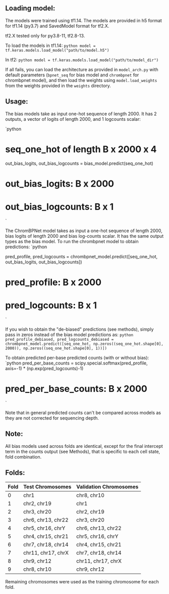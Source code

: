 ## Loading model:

The models were trained using tf1.14. The models are provided in h5 format for tf1.14 (py3.7) and SavedModel format for tf2.X. 

tf2.X tested only for py3.8-11, tf2.8-13.

To load the models in tf1.14:
`python
model = tf.keras.models.load_model("path/to/model.h5")
`

In tf2:
`python
model = tf.keras.models.load_model("path/to/model_dir")
`

If all fails, you can load the architecture as provided in `model_arch.py` with default parameters (`bpnet_seq` for bias model and `chrombpnet` for chrombpnet model), and then load the weights using `model.load_weights` from the weights provided in the `weights` directory.

## Usage:
The bias models take as input one-hot sequence of length 2000. It has 2 outputs, a vector of logits of length 2000, and 1 logcounts scalar:

`python
# seq_one_hot of length B x 2000 x 4
out_bias_logits, out_bias_logcounts = bias_model.predict(seq_one_hot)

# out_bias_logits: B x 2000
# out_bias_logcounts: B x 1
`

The ChromBPNet model takes as input a one-hot sequence of length 2000, bias logits of length 2000 and bias log-counts scalar. It has the same output types as the bias model. To run the chrombpnet model to obtain predictions:
`python

pred_profile, pred_logcounts = chrombpnet_model.predict([seq_one_hot, out_bias_logits, out_bias_logcounts])

# pred_profile: B x 2000
# pred_logcounts: B x 1
`

If you wish to obtain the "de-biased" predictions (see methods), simply pass in zeros instead of the bias model predictions as:
`python
pred_profile_debiased, pred_logcounts_debiased = chrombpnet_model.predict([seq_one_hot, np.zeros((seq_one_hot.shape[0], 2000)), np.zeros((seq_one_hot.shape[0], 1))])
`

To obtain predicted per-base predicted counts (with or without bias):
`python
pred_per_base_counts = scipy.special.softmax(pred_profile, axis=-1) * (np.exp(pred_logcounts)-1)

# pred_per_base_counts: B x 2000
`

Note that in general predicted counts can't be compared across models as they are not corrected for sequencing depth.

## Note:

All bias models used across folds are identical, except for the final intercept term in the counts output (see Methods), that is specific to each cell state, fold combination.

## Folds:

| Fold | Test Chromosomes           | Validation Chromosomes        |
|------|----------------------------|-------------------------------|
| 0    | chr1                       | chr8, chr10                   |
| 1    | chr2, chr19                | chr1                          |
| 2    | chr3, chr20                | chr2, chr19                   |
| 3    | chr6, chr13, chr22         | chr3, chr20                   |
| 4    | chr5, chr16, chrY          | chr6, chr13, chr22            |
| 5    | chr4, chr15, chr21         | chr5, chr16, chrY             |
| 6    | chr7, chr18, chr14         | chr4, chr15, chr21            |
| 7    | chr11, chr17, chrX         | chr7, chr18, chr14            |
| 8    | chr9, chr12                | chr11, chr17, chrX            |
| 9    | chr8, chr10                | chr9, chr12                   |

Remaining chromosomes were used as the training chromosome for each fold.
